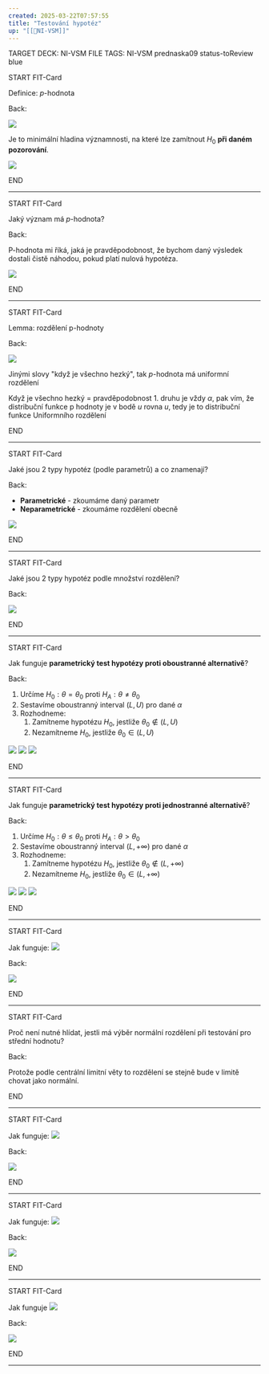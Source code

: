 ```yaml
---
created: 2025-03-22T07:57:55
title: "Testování hypotéz"
up: "[[📖NI-VSM]]"
---
```


TARGET DECK: NI-VSM
FILE TAGS: NI-VSM prednaska09 status-toReview blue


START
FIT-Card

Definice: $p$-hodnota

Back:

![](../../Assets/Pasted%20image%2020250322113850.png)

Je to minimální hladina významnosti, na které lze zamítnout $H_0$ **při daném pozorování**.

![](../../Assets/Pasted%20image%2020250322075825.png)
<!--ID: 1746599650039-->
END

---


START
FIT-Card

Jaký význam má $p$-hodnota?

Back:

P-hodnota mi říká, jaká je pravděpodobnost, že bychom daný výsledek dostali čistě náhodou, pokud platí nulová hypotéza. 

![](../../Assets/Pasted%20image%2020250322075840.png)
<!--ID: 1746599650047-->
END

---


START
FIT-Card

Lemma: rozdělení p-hodnoty

Back:

![](../../Assets/Pasted%20image%2020250322075855.png)

Jinými slovy "když je všechno hezký", tak $p$-hodnota má uniformní rozdělení

Když je všechno hezký = pravděpodobnost 1. druhu je vždy $\alpha$, pak vím, že distribuční funkce p hodnoty je v bodě $u$ rovna $u$, tedy je to distribuční funkce Uniformního rozdělení
<!--ID: 1746599650053-->
END

---


START
FIT-Card

Jaké jsou 2 typy hypotéz (podle parametrů) a co znamenají?

Back:

- **Parametrické** - zkoumáme daný parametr
- **Neparametrické** - zkoumáme rozdělení obecně

![](../../Assets/Pasted%20image%2020250322075915.png)
<!--ID: 1746599650061-->
END

---


START
FIT-Card

Jaké jsou 2 typy hypotéz podle množství rozdělení?

Back:

![](../../Assets/Pasted%20image%2020250322075944.png)
<!--ID: 1746599650068-->
END

---


START
FIT-Card

Jak funguje **parametrický test hypotézy proti oboustranné alternativě**?

Back:

1. Určíme $H_0: \theta = \theta_0$ proti $H_A: \theta \neq \theta_0$
2. Sestavíme oboustranný interval $(L,U)$ pro dané $\alpha$
3. Rozhodneme:
	1. Zamítneme hypotézu $H_0$, jestliže $\theta_0 \not \in (L,U)$
	2. Nezamítneme $H_0$, jestliže $\theta_0 \in (L,U)$

<!-- DetailInfoStart -->

![](../../Assets/Pasted%20image%2020250322080101.png)
![](../../Assets/Pasted%20image%2020250322080109.png)
![](../../Assets/Pasted%20image%2020250322080141.png)

<!-- DetailInfoEnd -->
<!--ID: 1746599650075-->
END

---


START
FIT-Card

Jak funguje **parametrický test hypotézy proti jednostranné alternativě**?

Back:

1. Určíme $H_0: \theta \leq \theta_0$ proti $H_A: \theta \gt \theta_0$
2. Sestavíme oboustranný interval $(L,+\infty)$ pro dané $\alpha$
3. Rozhodneme:
	1. Zamítneme hypotézu $H_0$, jestliže $\theta_0 \not \in (L,+\infty)$
	2. Nezamítneme $H_0$, jestliže $\theta_0 \in (L,+\infty)$

<!-- DetailInfoStart -->
![](../../Assets/Pasted%20image%2020250322080127.png)
![](../../Assets/Pasted%20image%2020250322080133.png)
![](../../Assets/Pasted%20image%2020250322080141.png)

<!-- DetailInfoEnd -->
<!--ID: 1746599650082-->
END

---


START
FIT-Card

Jak funguje:
![](../../Assets/Pasted%20image%2020250322080207.png)

Back:

![](../../Assets/Pasted%20image%2020250322080213.png)
<!--ID: 1746599650089-->
END

---


START
FIT-Card

Proč není nutné hlídat, jestli má výběr normální rozdělení při testování pro střední hodnotu?

Back:

Protože podle centrální limitní věty to rozdělení se stejně bude v limitě chovat jako normální. 
<!--ID: 1746599650097-->
END

---


START
FIT-Card

Jak funguje:
![](../../Assets/Pasted%20image%2020250322080223.png)

Back:

![](../../Assets/Pasted%20image%2020250322080228.png)
<!--ID: 1746599650104-->
END

---


START
FIT-Card

Jak funguje:
![](../../Assets/Pasted%20image%2020250322080237.png)

Back:

![](../../Assets/Pasted%20image%2020250322080244.png)
<!--ID: 1746599650111-->
END

---


START
FIT-Card

Jak funguje
![](../../Assets/Pasted%20image%2020250322080254.png)

Back:

![](../../Assets/Pasted%20image%2020250322080300.png)
<!--ID: 1746599650118-->
END

---

